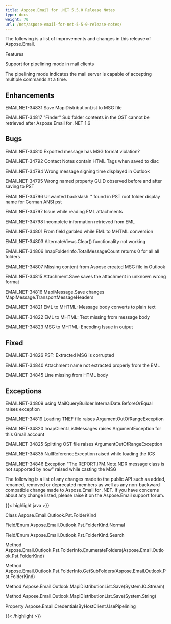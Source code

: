 ```yaml
---
title: Aspose.Email for .NET 5.5.0 Release Notes
type: docs
weight: 70
url: /net/aspose-email-for-net-5-5-0-release-notes/
---
```


The following is a list of improvements and changes in this release of Aspose.Email.

Features

Support for pipelining mode in mail clients

The pipelining mode indicates the mail server is capable of accepting multiple commands at a time.

## **Enhancements**
EMAILNET-34831 Save MapiDistributionList to MSG file

EMAILNET-34817 "Finder" Sub folder contents in the OST cannot be retrieved after Aspose.Email for .NET 1.6
## **Bugs**
EMAILNET-34810 Exported message has MSG format violation?

EMAILNET-34792 Contact Notes contain HTML Tags when saved to disc

EMAILNET-34794 Wrong message signing time displayed in Outlook

EMAILNET-34795 Wrong named property GUID observed before and after saving to PST

EMAILNET-34796 Unwanted backslash '\' found in PST root folder display name for German ANSI pst

EMAILNET-34797 Issue while reading EML attachments

EMAILNET-34798 Incomplete information retrieved from EML

EMAILNET-34801 From field garbled while EML to MHTML conversion

EMAILNET-34803 AlternateViews.Clear() functionality not working

EMAILNET-34806 ImapFolderInfo.TotalMessageCount returns 0 for all all folders

EMAILNET-34807 Missing content from Aspose created MSG file in Outlook

EMAILNET-34815 Attachment.Save saves the attachment in unknown wrong format

EMAILNET-34816 MapiMessage.Save changes MapiMessage.TransportMessageHeaders

EMAILNET-34821 EML to MHTML: Message body converts to plain text

EMAILNET-34822 EML to MHTML: Text missing from message body

EMAILNET-34823 MSG to MHTML: Encoding Issue in output
## **Fixed**
EMAILNET-34826 PST: Extracted MSG is corrupted

EMAILNET-34840 Attachment name not extracted properly from the EML

EMAILNET-34845 Line missing from HTML body
## **Exceptions**
EMAILNET-34809 using MailQueryBuilder.InternalDate.BeforeOrEqual raises exception

EMAILNET-34819 Loading TNEF file raises ArgumentOutOfRangeException

EMAILNET-34820 ImapClient.ListMessages raises ArgumentException for this Gmail account

EMAILNET-34825 Splitting OST file raises ArgumentOutOfRangeException

EMAILNET-34835 NullReferenceException raised while loading the ICS

EMAILNET-34846 Exception "The REPORT.IPM.Note.NDR message class is not supported by now" raised while casting the MSG

The following is a list of any changes made to the public API such as added, renamed, removed or deprecated members as well as any non-backward compatible change made to Aspose.Email for .NET. If you have concerns about any change listed, please raise it on the Aspose.Email support forum.

{{< highlight java >}}

 Class Aspose.Email.Outlook.Pst.FolderKind

Field/Enum Aspose.Email.Outlook.Pst.FolderKind.Normal

Field/Enum Aspose.Email.Outlook.Pst.FolderKind.Search

Method Aspose.Email.Outlook.Pst.FolderInfo.EnumerateFolders(Aspose.Email.Outlook.Pst.FolderKind)

Method Aspose.Email.Outlook.Pst.FolderInfo.GetSubFolders(Aspose.Email.Outlook.Pst.FolderKind)

Method Aspose.Email.Outlook.MapiDistributionList.Save(System.IO.Stream)

Method Aspose.Email.Outlook.MapiDistributionList.Save(System.String)

Property Aspose.Email.CredentialsByHostClient.UsePipelining

{{< /highlight >}}
